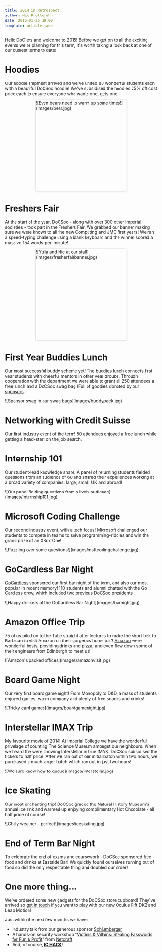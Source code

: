 ```yaml
---
title: 2014 in Retrospect
author: Nic Prettejohn
date: 2015-01-25 19:00
template: article.jade
---
```


Hello DoC'ers and welcome to 2015! Before we get on to all the exciting events we're planning for this term, it's worth taking a look back at one of our busiest terms to date!

Hoodies
=======
Our hoodie shipment arrived and we've united 80 wonderful students each with a beautiful DoCSoc hoodie! We've subsidised the hoodies 25% off cost price each to ensure everyone who wants one, gets one.

<div style="margin-left: auto; margin-right: auto; box-shadow: 0px 0px 5px rgba(0, 0, 0, 0.26); width: 300px; height: 300px; overflow: hidden;">
![Even bears need to warm up some times!](images/bear.jpg)
</div>

Freshers Fair
=============
At the start of the year, DoCSoc - along with over 300 other Imperial societies - took part in the Freshers Fair. We grabbed our banner  making sure we were known to all the new Computing and JMC first years! We ran a speed-typing challenge using a blank keyboard and the winner scored a massive 154 words-per-minute!

<div style="margin-left: auto; margin-right: auto; box-shadow: 0px 0px 5px rgba(0, 0, 0, 0.26); width: 300px; height: 300px; overflow: hidden;">
![Yulia and Nic at our stall](images/fresherfairbanner.jpg)
</div>

First Year Buddies Lunch
========================
Our most successful buddy scheme yet! The buddies lunch connects first year students with cheerful mentors in other year groups. Through cooperation with the department we were able to grant all 250 attendees a free lunch and a DoCSoc swag bag (Full of goodies donated by our [sponsors](/sponsors).

<div class="u-img-blogpost-shadow u-img-blogpost-width u-img-blogpost-height u-img-blogpost-h-center">
![Sponsor swag in our swag bags](images/buddypack.jpg)
</div>

Networking with Credit Suisse
=============================
Our first industry event of the term! 50 attendees enjoyed a free lunch while getting a head-start on the job search.

Internship 101
==============
Our student-lead knowledge share. A panel of returning students fielded questions from an audience of 60 and shared their experiences working at a broad variety of companies: large, small, UK and abroad!

<div class="u-img-blogpost-shadow u-img-blogpost-height ">
![Our panel fielding questions from a lively audience](images/internship101.jpg)
</div>

Microsoft Coding Challenge
==========================
Our second industry event, with a tech focus! [Microsoft](http://www.microsoft.com/) challenged our students to compete in teams to solve programming-riddles and win the grand prize of an XBox One!

<div class="u-img-blogpost-shadow u-img-blogpost-height">
![Puzzling over some questions!](images/msftcodingchallenge.jpg)
</div>

GoCardless Bar Night
=====================
[GoCardless](https://gocardless.com/) sponsored our first bar night of the term, and also our most popular in recent memory! 110 students and alumni chatted with the Go Cardless crew, which included two previous DoCSoc presidents!

<div class="u-img-blogpost-shadow u-img-blogpost-height">
![Happy drinkers at the GoCardless Bar Night](images/barnight.jpg)
</div>

Amazon Office Trip
==================
75 of us piled on to the Tube straight after lectures to make the short trek to Barbican to visit Amazon on their gorgeous home turf! [Amazon](http://amazon.com) were wonderful hosts, providing drinks and pizza; and even flew down some of their engineers from Edinburgh to meet us!

<div class="u-img-blogpost-shadow u-img-blogpost-height">
![Amazon's packed offices](images/amazonvisit.jpg)
</div>

Board Game Night
================
Our very first board game night! From Monopoly to D&D, a mass of students enjoyed games, warm company and plenty of free snacks and drinks!

<div class="u-img-blogpost-shadow u-img-blogpost-height">
![Tricky card games](images/boardgamenight.jpg)
</div>

Interstellar IMAX Trip
========================
My favourite movie of 2014! At Imperial College we have the wonderful privelage of counting The Science Museum amongst our neighbours. When we heard the were showing Interstellar in true IMAX. DoCSoc subsidised the tickets to half price. After we ran out of our initial batch within two hours, we purchased a much larger batch which ran out in just two hours! 

<div class="u-img-blogpost-shadow u-img-blogpost-height">
![We sure know how to queue](images/interstellar.jpg)
</div>

Ice Skating
===========
Our most enchanting trip! DoCSoc graced the Natural History Museum's annual ice rink and warmed up enjoying complimentary Hot Chocolate - all half price of course!

<div class="u-img-blogpost-shadow u-img-blogpost-height">
![Chilly weather - perfect!](images/iceskating.jpg)
</div>

End of Term Bar Night
=====================
To celebrate the end of exams and coursework - DoCSoc sponsored free food and drinks at Eastside Bar! We quickly found ourselves running out of food so did the only respectable thing and doubled our order!

One more thing...
==================
We've ordered some new gadgets for the DoCSoc store cupboard! They've arrived so [get in touch](mailto:docsoc@imperial.ac.uk) if you want to play with our new Oculus Rift DK2 and Leap Motion!

Just within the next few months we have:

* Industry talk from our generous sponsor [Schlumberger](http://www.slb.com)
* A hands-on security workshop "[Victims & Villains: Stealing Passwords for Fun & Profit](http://docsoc.co.uk/vnv/)" from [Netcraft](http://netcraft.com)
* And, of course, [**IC HACK**](http://ichack.org)!
